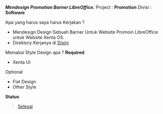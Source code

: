 ***Mendesign Promotion Barner LibreOffice.***
Project : **Promotion**
Divisi : **Software**

Apa yang harus saya harus Kerjakan ?
+ Mendesign Design Sebuah Barner Untuk Website Promoin LibreOffice untuk Website Xenta OS.
+ Direktory Kerjanya  di [Disini](../tree/master/project/promotion/software/libreoffice)

Memakai Style Design apa ?
**Required**
+ Xenta UI

Optional  
+ Flat Design
+ Other Style

**Status**
> [Selesai](../tree/master/project/promotion/software/libreoffice)
